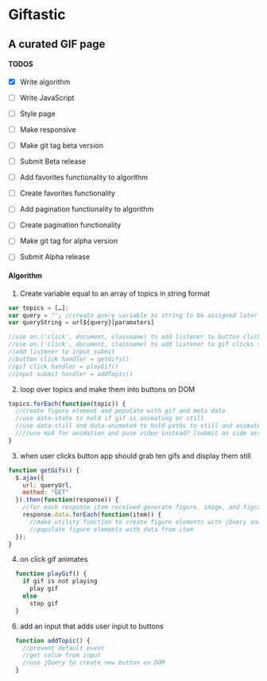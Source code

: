 # Giftastic
## A curated GIF page

#### TODOS
- [x] Write algorithm
- [ ] Write JavaScript
- [ ] Style page
- [ ] Make responsive
- [ ] Make git tag beta version
- [ ] Submit Beta release
- [ ] Add favorites functionality to algorithm
- [ ] Create favorites functionality
- [ ] Add pagination functionality to algorithm
- [ ] Create pagination functionality
- [ ] Make git tag for alpha version
- [ ] Submit Alpha release


#### Algorithm
1. Create variable equal to an array of topics in string format

  ```javascript
  var topics = […];
  var query = ''; //create query variable as string to be assigned later either by button click or user input 
  var queryString = url${query}[paramaters]
  
  //use on.('click', document, classname) to add listener to button clicks to buttons before theyre generated
  //use on.('click', document, classname) to add listener to gif clicks to animate gif
  //add listener to input submit
  //button click handler = getGifs()
  //gif click handler = playGif()
  //input submit handler = addTopic()
  ```
2. loop over topics and make them into buttons on DOM
  ```javascript
  topics.forEach(function(topic)) {
    //create figure element and populate with gif and meta data
    //use data-state to hold if gif is animating or still
    //use data-still and data-animated to hold paths to still and animated forms of gif
    ////use mp4 for animation and puse video instead? [submit as side assignment]
  }
  ```
3. when user clicks button app should grab ten gifs and display them still
```javascript
function getGifs() {
  $.ajax({
    url: queryUrl,
    method: "GET"
  }).then(function(response)) {
    //for each response item received generate figure, image, and figcaption with meta data
    response.data.forEach(function(item)) {
      //make utility function to create figure elements with jQuery and call here
      //populate figure elements with data from item
  });
}
```
4. on click gif animates
```javascript
  function playGif() {
    if gif is not playing
      play gif
    else
      stop gif
  }
  ```
6. add an input that adds user input to buttons
```javascript
  function addTopic() {
    //prevent default event
    //get value from input
    //use jQuery to create new button on DOM
  }
```